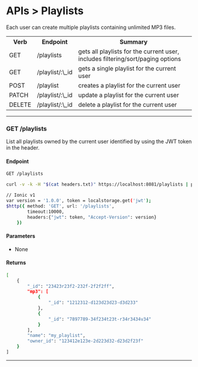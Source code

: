 <div class="page-header">
  <h1  id="page-title">APIs > Playlists</h1>
</div>

Each user can create multiple playlists containing unlimited MP3 files.

<table id="tbl">
  <colgroup>
    <col>
    <col>
    <col>
  </colgroup>
  <tr>
    <th>Verb</th>
    <th>Endpoint</th>
    <th>Summary</th>
  </tr>
  <tr><td>GET</td><td>/playlists</td><td>gets all playlists for the current user, includes filtering/sort/paging options</td></tr>
  <tr><td>GET</td><td>/playlist/:\_id</td><td>gets a single playlist for the current user</td></tr>
  <tr><td>POST</td><td>/playlist</td><td>creates a playlist for the current user</td></tr>
  <tr><td>PATCH</td><td>/playlist/:\_id</td><td>update a playlist for the current user</td></tr>
  <tr><td>DELETE</td><td>/playlist/:\_id</td><td>delete a playlist for the current user</td></tr>
</table>



___
### GET /playlists

List all playlists owned by the current user identified by using the JWT token in the header.

#### Endpoint

```bash
GET /playlists

curl -v -k -H "$(cat headers.txt)" https://localhost:8081/playlists | python -mjson.tool

// Ionic v1
var version = '1.0.0', token = localstorage.get('jwt');
$http({ method: 'GET', url: '/playlists',
        timeout:10000,
        headers:{"jwt": token, "Accept-Version": version}
    })
```


#### Parameters
* None



#### Returns
```bash
[
    {
        "_id": "23423r23f2-232f-2f2f2ff",
        "mp3": [
            {
                "_id": "1212312-d123d23d23-d3d233"
            },
            {
                "_id": "7897789-34f234t23t-r34r3434v34"
            }
        ],
        "name": "my_playlist",
        "owner_id": "123412e123e-2d223d32-d23d2f23f"
    }
]
```

___
